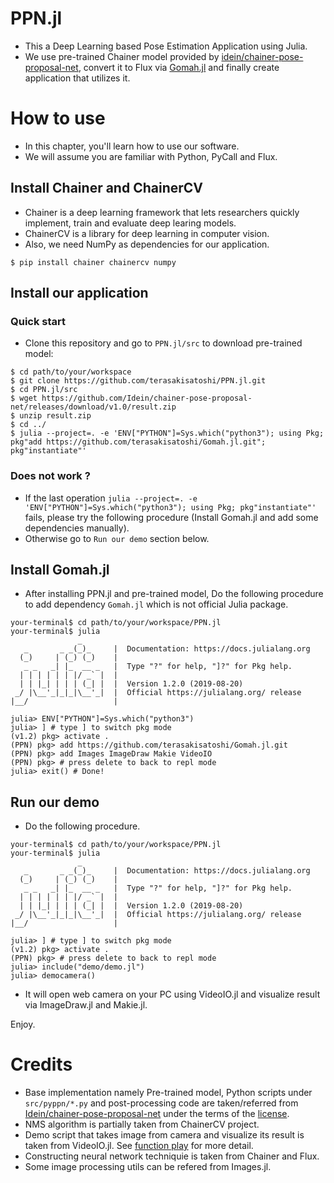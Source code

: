 # PPN.jl

- This a Deep Learning based Pose Estimation Application using Julia.
- We use pre-trained Chainer model provided by [idein/chainer-pose-proposal-net](https://github.com/Idein/chainer-pose-proposal-net), convert it to Flux via [Gomah.jl](https://github.com/terasakisatoshi/Gomah.jl) and finally create application that utilizes it.

# How to use

- In this chapter, you'll learn how to use our software.
- We will assume you are familiar with Python, PyCall and Flux.


## Install Chainer and ChainerCV

- Chainer is a deep learning framework that lets researchers quickly implement, train and evaluate deep learing models.
- ChainerCV is a library for deep learning in computer vision.
- Also, we need NumPy as dependencies for our application.

```
$ pip install chainer chainercv numpy
```

## Install our application

### Quick start

- Clone this repository and go to `PPN.jl/src` to download pre-trained model:

```console
$ cd path/to/your/workspace
$ git clone https://github.com/terasakisatoshi/PPN.jl.git
$ cd PPN.jl/src
$ wget https://github.com/Idein/chainer-pose-proposal-net/releases/download/v1.0/result.zip
$ unzip result.zip
$ cd ../
$ julia --project=. -e 'ENV["PYTHON"]=Sys.which("python3"); using Pkg; pkg"add https://github.com/terasakisatoshi/Gomah.jl.git"; pkg"instantiate"'
```

### Does not work ?
- If the last operation `julia --project=. -e 'ENV["PYTHON"]=Sys.which("python3"); using Pkg; pkg"instantiate"'` fails, please try the following procedure (Install Gomah.jl and add some dependencies manually).
- Otherwise go to `Run our demo` section below.

## Install Gomah.jl

- After installing PPN.jl and pre-trained model, Do the following procedure to add dependency `Gomah.jl` which is not official Julia package.

```console
your-terminal$ cd path/to/your/workspace/PPN.jl
your-terminal$ julia
               _
   _       _ _(_)_     |  Documentation: https://docs.julialang.org
  (_)     | (_) (_)    |
   _ _   _| |_  __ _   |  Type "?" for help, "]?" for Pkg help.
  | | | | | | |/ _` |  |
  | | |_| | | | (_| |  |  Version 1.2.0 (2019-08-20)
 _/ |\__'_|_|_|\__'_|  |  Official https://julialang.org/ release
|__/                   |

julia> ENV["PYTHON"]=Sys.which("python3")
julia> ] # type ] to switch pkg mode
(v1.2) pkg> activate .
(PPN) pkg> add https://github.com/terasakisatoshi/Gomah.jl.git
(PPN) pkg> add Images ImageDraw Makie VideoIO
(PPN) pkg> # press delete to back to repl mode
julia> exit() # Done!
```

## Run our demo

- Do the following procedure.

```console
your-terminal$ cd path/to/your/workspace/PPN.jl
your-terminal$ julia
               _
   _       _ _(_)_     |  Documentation: https://docs.julialang.org
  (_)     | (_) (_)    |
   _ _   _| |_  __ _   |  Type "?" for help, "]?" for Pkg help.
  | | | | | | |/ _` |  |
  | | |_| | | | (_| |  |  Version 1.2.0 (2019-08-20)
 _/ |\__'_|_|_|\__'_|  |  Official https://julialang.org/ release
|__/                   |

julia> ] # type ] to switch pkg mode
(v1.2) pkg> activate .
(PPN) pkg> # press delete to back to repl mode
julia> include("demo/demo.jl")
julia> democamera()
```

- It will open web camera on your PC using VideoIO.jl and visualize result via ImageDraw.jl and Makie.jl.

Enjoy.


# Credits

- Base implementation namely Pre-trained model, Python scripts under `src/pyppn/*.py` and post-processing code are taken/referred from [Idein/chainer-pose-proposal-net](https://github.com/Idein/chainer-pose-proposal-net) under the terms of the [license](https://github.com/Idein/chainer-pose-proposal-net/blob/master/LICENSE).
- NMS algorithm is partially taken from ChainerCV project.
- Demo script that takes image from camera and visualize its result is taken from VideoIO.jl. See [function play](https://github.com/JuliaIO/VideoIO.jl/blob/master/src/VideoIO.jl) for more detail.
- Constructing neural network techniquie is taken from Chainer and Flux.
- Some image processing utils can be refered from Images.jl.

